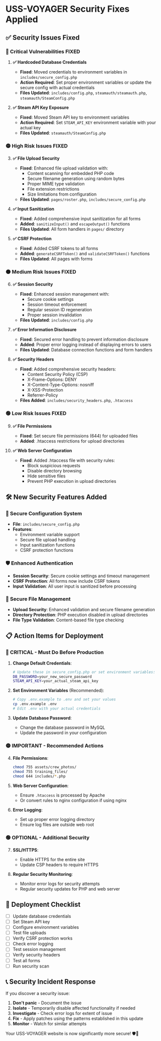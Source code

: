 # USS-VOYAGER Security Fixes Applied

## ✅ Security Issues Fixed

### 🔴 Critical Vulnerabilities FIXED

1. **✅ Hardcoded Database Credentials**
   - **Fixed**: Moved credentials to environment variables in `includes/secure_config.php`
   - **Action Required**: Set proper environment variables or update the secure config with actual credentials
   - **Files Updated**: `includes/config.php`, `steamauth/steamauth.php`, `steamauth/SteamConfig.php`

2. **✅ Steam API Key Exposure**
   - **Fixed**: Moved Steam API key to environment variables
   - **Action Required**: Set `STEAM_API_KEY` environment variable with your actual key
   - **Files Updated**: `steamauth/SteamConfig.php`

### 🟡 High Risk Issues FIXED

3. **✅ File Upload Security**
   - **Fixed**: Enhanced file upload validation with:
     - Content scanning for embedded PHP code
     - Secure filename generation using random bytes
     - Proper MIME type validation
     - File extension restrictions
     - Size limitations from configuration
   - **Files Updated**: `pages/roster.php`, `includes/secure_config.php`

4. **✅ Input Sanitization**
   - **Fixed**: Added comprehensive input sanitization for all forms
   - **Added**: `sanitizeInput()` and `escapeOutput()` functions
   - **Files Updated**: All form handlers in `pages/` directory

5. **✅ CSRF Protection**
   - **Fixed**: Added CSRF tokens to all forms
   - **Added**: `generateCSRFToken()` and `validateCSRFToken()` functions
   - **Files Updated**: All pages with forms

### 🟠 Medium Risk Issues FIXED

6. **✅ Session Security**
   - **Fixed**: Enhanced session management with:
     - Secure cookie settings
     - Session timeout enforcement
     - Regular session ID regeneration
     - Proper session invalidation
   - **Files Updated**: `includes/config.php`

7. **✅ Error Information Disclosure**
   - **Fixed**: Secured error handling to prevent information disclosure
   - **Added**: Proper error logging instead of displaying errors to users
   - **Files Updated**: Database connection functions and form handlers

8. **✅ Security Headers**
   - **Fixed**: Added comprehensive security headers:
     - Content Security Policy (CSP)
     - X-Frame-Options: DENY
     - X-Content-Type-Options: nosniff
     - X-XSS-Protection
     - Referrer-Policy
   - **Files Added**: `includes/security_headers.php`, `.htaccess`

### 🟢 Low Risk Issues FIXED

9. **✅ File Permissions**
   - **Fixed**: Set secure file permissions (644) for uploaded files
   - **Added**: .htaccess restrictions for upload directories

10. **✅ Web Server Configuration**
    - **Fixed**: Added .htaccess file with security rules:
      - Block suspicious requests
      - Disable directory browsing
      - Hide sensitive files
      - Prevent PHP execution in upload directories

## 🛠️ New Security Features Added

### 🔐 Secure Configuration System
- **File**: `includes/secure_config.php`
- **Features**:
  - Environment variable support
  - Secure file upload handling
  - Input sanitization functions
  - CSRF protection functions

### 🛡️ Enhanced Authentication
- **Session Security**: Secure cookie settings and timeout management
- **CSRF Protection**: All forms now include CSRF tokens
- **Input Validation**: All user input is sanitized before processing

### 📁 Secure File Management
- **Upload Security**: Enhanced validation and secure filename generation
- **Directory Protection**: PHP execution disabled in upload directories
- **File Type Validation**: Content-based file type checking

## 📋 Action Items for Deployment

### 🔴 CRITICAL - Must Do Before Production

1. **Change Default Credentials**:
   ```bash
   # Update these in secure_config.php or set environment variables:
   DB_PASSWORD=your_new_secure_password
   STEAM_API_KEY=your_actual_steam_api_key
   ```

2. **Set Environment Variables** (Recommended):
   ```bash
   # Copy .env.example to .env and set your values
   cp .env.example .env
   # Edit .env with your actual credentials
   ```

3. **Update Database Password**:
   - Change the database password in MySQL
   - Update the password in your configuration

### 🟡 IMPORTANT - Recommended Actions

4. **File Permissions**:
   ```bash
   chmod 755 assets/crew_photos/
   chmod 755 training_files/
   chmod 644 includes/*.php
   ```

5. **Web Server Configuration**:
   - Ensure `.htaccess` is processed by Apache
   - Or convert rules to nginx configuration if using nginx

6. **Error Logging**:
   - Set up proper error logging directory
   - Ensure log files are outside web root

### 🟢 OPTIONAL - Additional Security

7. **SSL/HTTPS**:
   - Enable HTTPS for the entire site
   - Update CSP headers to require HTTPS

8. **Regular Security Monitoring**:
   - Monitor error logs for security attempts
   - Regular security updates for PHP and web server

## 🚀 Deployment Checklist

- [ ] Update database credentials
- [ ] Set Steam API key
- [ ] Configure environment variables
- [ ] Test file uploads
- [ ] Verify CSRF protection works
- [ ] Check error logging
- [ ] Test session management
- [ ] Verify security headers
- [ ] Test all forms
- [ ] Run security scan

## 📞 Security Incident Response

If you discover a security issue:

1. **Don't panic** - Document the issue
2. **Isolate** - Temporarily disable affected functionality if needed
3. **Investigate** - Check error logs for extent of issue
4. **Fix** - Apply patches using the patterns established in this update
5. **Monitor** - Watch for similar attempts

Your USS-VOYAGER website is now significantly more secure! 🛡️🖖
